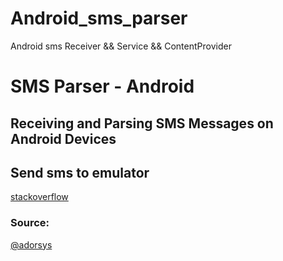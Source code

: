 # Android_sms_parser
Android sms Receiver &amp;&amp; Service &amp;&amp; ContentProvider

# SMS Parser - Android

## Receiving and Parsing SMS Messages on Android Devices

## Send sms to emulator

[stackoverflow](https://stackoverflow.com/questions/37442566/android-console-authentication-required)

### Source:
[@adorsys](https://github.com/adorsys/sms-parser-android)
